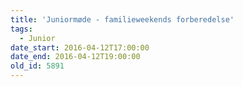 ```yaml
---
title: 'Juniormøde - familieweekends forberedelse'
tags:
  - Junior
date_start: 2016-04-12T17:00:00
date_end: 2016-04-12T19:00:00
old_id: 5891
---
```

